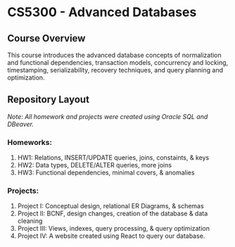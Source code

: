 # CS5300 - Advanced Databases

## Course Overview
This course introduces the advanced database concepts of normalization and functional dependencies, transaction models, concurrency 
and locking, timestamping, serializability, recovery techniques, and query planning and optimization.

## Repository Layout
 *Note: All homework and projects were created using Oracle SQL and DBeaver.*

### Homeworks:
1. HW1: Relations, INSERT/UPDATE queries, joins, constaints, & keys
2. HW2: Data types, DELETE/ALTER queries, more joins
3. HW3: Functional dependencies, minimal covers, & anomalies 

### Projects:
1. Project I: Conceptual design, relational ER Diagrams, & schemas
2. Project II: BCNF, design changes, creation of the database & data cleaning
3. Project III: Views, indexes, query processing, & query optimization
4. Project IV: A website created using React to query our database.
